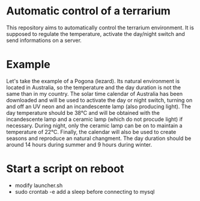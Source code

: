 # Automatic control of a terrarium
This repository aims to automatically control the terrarium environment. It is supposed to regulate the temperature, activate the day/night switch and send informations on a server.

# Example
Let's take the example of a Pogona (lezard). Its natural environment is located in Australia, so the temperature and the day duration is not the same than in my country. The solar time calendar of Australia has been downloaded and will be used to activate the day or night switch, turning on and off an UV neon and an incandescente lamp (also producing light). The day temperature should be 38°C and will be obtained with the incandescente lamp and a ceramic lamp (which do not procude light) if necessary. During night, only the ceramic lamp can be on to maintain a temperature of 22°C. Finally, the calendar will also be used to create seasons and reproduce an natural changment. The day duration should be around 14 hours during summer and 9 hours during winter.

# Start a script on reboot
- modify launcher.sh
- sudo crontab -e
add a sleep before connecting to mysql
